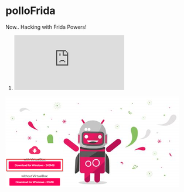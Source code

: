 # polloFrida
Now.. Hacking with Frida Powers!

1. ![PREPARACION DEL LABORATORIO](https://github.com/pollonegro/polloFrida/blob/master/LAB.md)

![](https://github.com/pollonegro/polloFrida/blob/master/img/genylogo.png)






